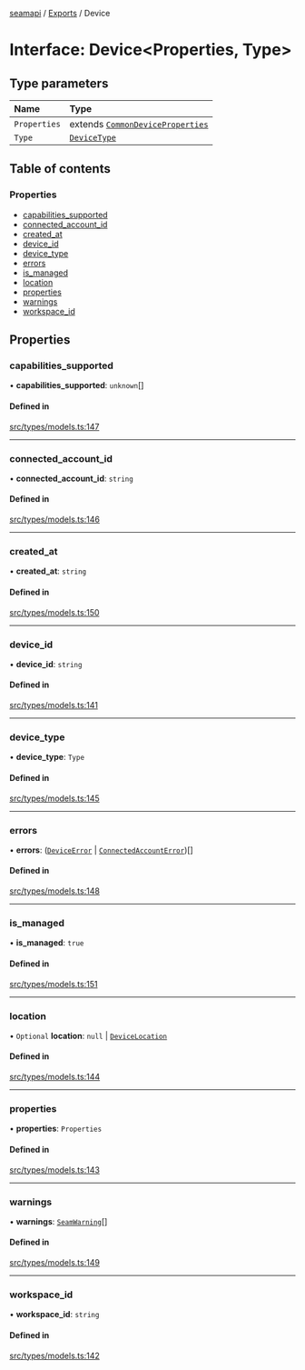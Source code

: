 [seamapi](../README.md) / [Exports](../modules.md) / Device

# Interface: Device<Properties, Type\>

## Type parameters

| Name | Type |
| :------ | :------ |
| `Properties` | extends [`CommonDeviceProperties`](../modules.md#commondeviceproperties) |
| `Type` | [`DeviceType`](../modules.md#devicetype) |

## Table of contents

### Properties

- [capabilities\_supported](Device.md#capabilities_supported)
- [connected\_account\_id](Device.md#connected_account_id)
- [created\_at](Device.md#created_at)
- [device\_id](Device.md#device_id)
- [device\_type](Device.md#device_type)
- [errors](Device.md#errors)
- [is\_managed](Device.md#is_managed)
- [location](Device.md#location)
- [properties](Device.md#properties)
- [warnings](Device.md#warnings)
- [workspace\_id](Device.md#workspace_id)

## Properties

### capabilities\_supported

• **capabilities\_supported**: `unknown`[]

#### Defined in

[src/types/models.ts:147](https://github.com/seamapi/javascript/blob/main/src/types/models.ts#L147)

___

### connected\_account\_id

• **connected\_account\_id**: `string`

#### Defined in

[src/types/models.ts:146](https://github.com/seamapi/javascript/blob/main/src/types/models.ts#L146)

___

### created\_at

• **created\_at**: `string`

#### Defined in

[src/types/models.ts:150](https://github.com/seamapi/javascript/blob/main/src/types/models.ts#L150)

___

### device\_id

• **device\_id**: `string`

#### Defined in

[src/types/models.ts:141](https://github.com/seamapi/javascript/blob/main/src/types/models.ts#L141)

___

### device\_type

• **device\_type**: `Type`

#### Defined in

[src/types/models.ts:145](https://github.com/seamapi/javascript/blob/main/src/types/models.ts#L145)

___

### errors

• **errors**: ([`DeviceError`](DeviceError.md) \| [`ConnectedAccountError`](ConnectedAccountError.md))[]

#### Defined in

[src/types/models.ts:148](https://github.com/seamapi/javascript/blob/main/src/types/models.ts#L148)

___

### is\_managed

• **is\_managed**: ``true``

#### Defined in

[src/types/models.ts:151](https://github.com/seamapi/javascript/blob/main/src/types/models.ts#L151)

___

### location

• `Optional` **location**: ``null`` \| [`DeviceLocation`](../modules.md#devicelocation)

#### Defined in

[src/types/models.ts:144](https://github.com/seamapi/javascript/blob/main/src/types/models.ts#L144)

___

### properties

• **properties**: `Properties`

#### Defined in

[src/types/models.ts:143](https://github.com/seamapi/javascript/blob/main/src/types/models.ts#L143)

___

### warnings

• **warnings**: [`SeamWarning`](SeamWarning.md)[]

#### Defined in

[src/types/models.ts:149](https://github.com/seamapi/javascript/blob/main/src/types/models.ts#L149)

___

### workspace\_id

• **workspace\_id**: `string`

#### Defined in

[src/types/models.ts:142](https://github.com/seamapi/javascript/blob/main/src/types/models.ts#L142)
